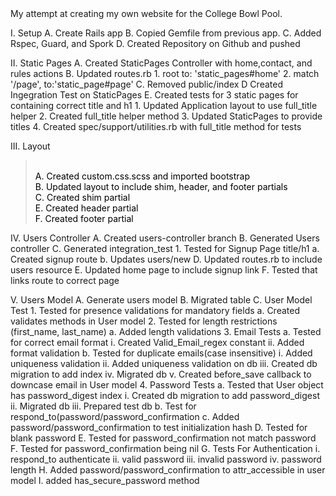 <html>
<head>
<style>
.text_blockquote{
	color:black;
}
</style>
</head>
</html>
My attempt at creating my own website for the College Bowl Pool.

I. Setup
	A.  Create Rails app
	B.  Copied Gemfile from previous app.
	C.  Added Rspec, Guard, and Spork
	D.  Created Repository on Github and pushed

II.  Static Pages
	A.  Created StaticPages Controller with home,contact, and rules actions
	B.  Updated routes.rb
		1.  root to: 'static_pages#home'
		2. match '/page',  to:'static_page#page'
	C.  Removed public/index
	D   Created Ingegration Test on StaticPages
	E.  Created tests for 3 static pages for containing correct title and h1
		1.  Updated Application layout to use full_title helper
		2.  Created full_title helper method
		3.  Updated StaticPages to provide titles
		4.  Created spec/support/utilities.rb with full_title method for tests

III.  Layout
<blockquote class="text_blockquote">
<br>	A.  Created custom.css.scss and imported bootstrap
<br>	B.  Updated layout to include shim, header, and footer partials
<br>	C.  Created shim partial
<br>	E.  Created header partial
<br>	F.  Created footer partial
</blockquote>
IV.  Users Controller
	A.  Created users-controller branch
	B.  Generated Users controller
	C.  Generated integration_test
		1. Tested for Signup Page title/h1
			a.  Created signup route
			b.  Updates users/new
	D.  Updated routes.rb to include users resource
	E.  Updated home page to include signup link
	F.  Tested that links route to correct page

V.  Users Model
	A.  Generate users model
	B.  Migrated table
	C.  User Model Test
		1.  Tested for presence validations for mandatory fields
			a. Created validates methods in User model
		2.  Tested for length restrictions (first_name, last_name)
			a.  Added length validations
		3.  Email Tests
			a.  Tested for correct email format
				i.   Created Valid_Email_regex constant
				ii.  Added format validation
			b.  Tested for duplicate emails(case insensitive)
				i.   Added uniqueness validation
				ii.  Added uniqueness validation on db
				iii. Created db migration to add index
				iv.  Migrated db
				v.   Created before_save callback to downcase email in User model
		4.  Password Tests
			a.  Tested that User object has password_digest index
				i.   Created db migration to add password_digest
				ii.  Migrated db
				iii. Prepared test db
			b.  Test for respond_to(password/password_confirmation
			c.  Added password/password_confirmation to test initialization hash
			D.  Tested for blank password
			E.  Tested for password_confirmation not match password
			F.  Tested for password_confirmation being nil
			G.  Tests For Authentication
				i.   respond_to authenticate
				ii.  valid password
				iii. invalid password
				iv.  password length
			H.  Added password/password_confirmation to  attr_accessible in user model
			I.  added has_secure_password method




